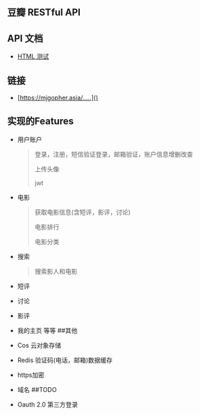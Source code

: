 
## 豆瓣 RESTful API



## API 文档

+ [HTML 测试](https://mjgopher.asia/static/docs/douban.html)
## 链接
+ [https://mjgopher.asia/.....]()

## 实现的Features

+ 用户账户

  >  登录，注册，短信验证登录，邮箱验证，账户信息增删改查
  >   
  >  上传头像
  >  
  >  jwt
+ 电影

  >获取电影信息(含短评，影评，讨论)
  >
  >电影排行
  >
  >电影分类
+ 搜索

  >搜索影人和电影
+ 短评
+ 讨论
+ 影评
+ 我的主页 等等
##其他
+ Cos 云对象存储
+ Redis 验证码(电话，邮箱)数据缓存
+ https加密
+ 域名
##TODO
+ Oauth 2.0 第三方登录


